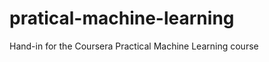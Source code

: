 pratical-machine-learning
=========================

Hand-in for the Coursera Practical Machine Learning course
